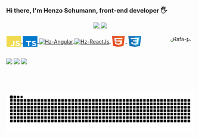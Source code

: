 ### Hi there, I'm Henzo Schumann, front-end developer 🖐️
<div align="center">
  <a href="https://github.com/HzSchumann">
  <img height="180em" src="https://github-readme-stats.vercel.app/api?username=HzSchumann&show_icons=true&theme=synthwave&include_all_commits=true&count_private=true"/>
  <img height="180em" src="https://github-readme-stats.vercel.app/api/top-langs/?username=HzSchumann&layout=compact&langs_count=7&theme=synthwave"/>
</div>
<div style="display: inline_block"><br>
  <img align="center" alt="Hz-Js" height="30" width="40" src="https://raw.githubusercontent.com/devicons/devicon/master/icons/javascript/javascript-plain.svg">
  <img align="center" alt="Hz-Ts" height="30" width="40" src="https://raw.githubusercontent.com/devicons/devicon/master/icons/typescript/typescript-plain.svg">
  <img align="center" alt="Hz-Angular" height="30" width="40" src="https://cdn.jsdelivr.net/gh/devicons/devicon@v2.15.1/devicon.min.css">
  <img align="center" alt="Hz-ReactJs" height="30" width="40" src="https://cdn.jsdelivr.net/gh/devicons/devicon/icons/reactjs/reactjs-original.svg">
  <img align="center" alt="Hz-HTML" height="30" width="40" src="https://raw.githubusercontent.com/devicons/devicon/master/icons/html5/html5-original.svg">
  <img align="center" alt="Hz-CSS" height="30" width="40" src="https://raw.githubusercontent.com/devicons/devicon/master/icons/css3/css3-original.svg">
  <img align="right" alt="Rafa-pic" height="150" style="border-radius:50px;" src="https://c.tenor.com/lL7QMQ-02fUAAAAd/ape-escape-ape-escape2.gif">
</div>
  
  ##

<div> 
  <a href="https://www.instagram.com/henzoschumann/" target="_blank"><img src="https://img.shields.io/badge/-Instagram-%23E4405F?style=for-the-badge&logo=instagram&logoColor=white" target="_blank"></a>
  <a href = "mailto:henzoschumann@hotmail.com"><img src="https://img.shields.io/badge/Microsoft_Outlook-0078D4?style=for-the-badge&logo=microsoft-outlook&logoColor=white" target="_blank"></a>
  <a href="https://www.linkedin.com/in/henzoschumann/" target="_blank"><img src="https://img.shields.io/badge/-LinkedIn-%230077B5?style=for-the-badge&logo=linkedin&logoColor=white" target="_blank"></a> 
 
  ![Snake animation](https://github.com/HzSchumann/HzSchumann/blob/output/github-contribution-grid-snake.svg)
 
</div>
